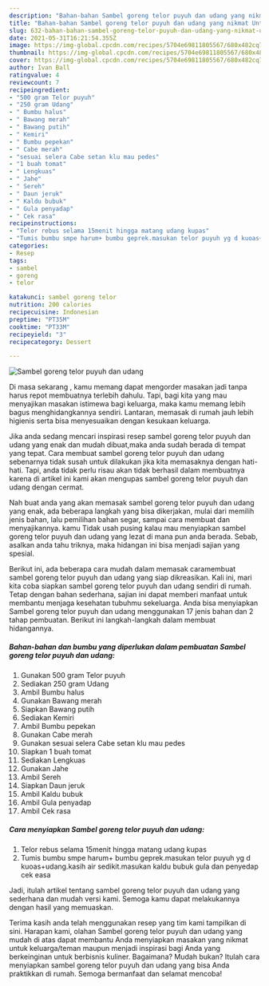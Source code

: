 ```yaml
---
description: "Bahan-bahan Sambel goreng telor puyuh dan udang yang nikmat Untuk Jualan"
title: "Bahan-bahan Sambel goreng telor puyuh dan udang yang nikmat Untuk Jualan"
slug: 632-bahan-bahan-sambel-goreng-telor-puyuh-dan-udang-yang-nikmat-untuk-jualan
date: 2021-05-31T16:21:54.355Z
image: https://img-global.cpcdn.com/recipes/5704e69811805567/680x482cq70/sambel-goreng-telor-puyuh-dan-udang-foto-resep-utama.jpg
thumbnail: https://img-global.cpcdn.com/recipes/5704e69811805567/680x482cq70/sambel-goreng-telor-puyuh-dan-udang-foto-resep-utama.jpg
cover: https://img-global.cpcdn.com/recipes/5704e69811805567/680x482cq70/sambel-goreng-telor-puyuh-dan-udang-foto-resep-utama.jpg
author: Ivan Ball
ratingvalue: 4
reviewcount: 7
recipeingredient:
- "500 gram Telor puyuh"
- "250 gram Udang"
- " Bumbu halus"
- " Bawang merah"
- " Bawang putih"
- " Kemiri"
- " Bumbu pepekan"
- " Cabe merah"
- "sesuai selera Cabe setan klu mau pedes"
- "1 buah tomat"
- " Lengkuas"
- " Jahe"
- " Sereh"
- " Daun jeruk"
- " Kaldu bubuk"
- " Gula penyadap"
- " Cek rasa"
recipeinstructions:
- "Telor rebus selama 15menit hingga matang udang kupas"
- "Tumis bumbu smpe harum+ bumbu geprek.masukan telor puyuh yg d kuoas+udang.kasih air sedikit.masukan kaldu bubuk gula dan penyedap cek easa"
categories:
- Resep
tags:
- sambel
- goreng
- telor

katakunci: sambel goreng telor 
nutrition: 200 calories
recipecuisine: Indonesian
preptime: "PT35M"
cooktime: "PT33M"
recipeyield: "3"
recipecategory: Dessert

---
```



![Sambel goreng telor puyuh dan udang](https://img-global.cpcdn.com/recipes/5704e69811805567/680x482cq70/sambel-goreng-telor-puyuh-dan-udang-foto-resep-utama.jpg)

Di masa  sekarang , kamu memang dapat mengorder masakan jadi tanpa harus repot membuatnya terlebih dahulu. Tapi, bagi kita yang mau menyajikan masakan istimewa bagi keluarga, maka kamu memang lebih bagus menghidangkannya sendiri. Lantaran, memasak di rumah jauh lebih higienis serta bisa menyesuaikan dengan kesukaan keluarga.

Jika anda sedang mencari inspirasi resep sambel goreng telor puyuh dan udang yang enak dan mudah dibuat,maka anda sudah berada di tempat yang tepat. Cara membuat sambel goreng telor puyuh dan udang  sebenarnya tidak susah untuk dilakukan jika kita memasaknya dengan hati-hati. Tapi, anda tidak perlu risau akan tidak berhasil dalam membuatnya 
karena di artikel ini kami akan mengupas sambel goreng telor puyuh dan udang dengan cermat.  



Nah buat anda yang akan memasak sambel goreng telor puyuh dan udang yang enak, ada beberapa langkah yang bisa dikerjakan, mulai dari memilih jenis bahan, lalu pemilihan bahan segar, sampai cara membuat dan menyajikannya. kamu Tidak usah pusing kalau mau menyiapkan sambel goreng telor puyuh dan udang yang lezat di mana pun anda berada. Sebab, asalkan anda  tahu triknya, maka hidangan ini bisa menjadi sajian yang spesial.

Berikut ini, ada beberapa cara mudah dalam memasak caramembuat sambel goreng telor puyuh dan udang yang siap dikreasikan. Kali ini, mari kita coba siapkan sambel goreng telor puyuh dan udang sendiri di rumah. Tetap dengan bahan sederhana, sajian ini dapat memberi manfaat untuk membantu menjaga kesehatan tubuhmu sekeluarga. Anda bisa menyiapkan Sambel goreng telor puyuh dan udang menggunakan 17 jenis bahan dan 2 tahap pembuatan. Berikut ini langkah-langkah dalam membuat hidangannya.

<!--inarticleads1-->

##### Bahan-bahan dan bumbu yang diperlukan dalam pembuatan Sambel goreng telor puyuh dan udang:

1. Gunakan 500 gram Telor puyuh
1. Sediakan 250 gram Udang
1. Ambil  Bumbu halus
1. Gunakan  Bawang merah
1. Siapkan  Bawang putih
1. Sediakan  Kemiri
1. Ambil  Bumbu pepekan
1. Gunakan  Cabe merah
1. Gunakan sesuai selera Cabe setan klu mau pedes
1. Siapkan 1 buah tomat
1. Sediakan  Lengkuas
1. Gunakan  Jahe
1. Ambil  Sereh
1. Siapkan  Daun jeruk
1. Ambil  Kaldu bubuk
1. Ambil  Gula penyadap
1. Ambil  Cek rasa




<!--inarticleads2-->

##### Cara menyiapkan Sambel goreng telor puyuh dan udang:

1. Telor rebus selama 15menit hingga matang udang kupas
1. Tumis bumbu smpe harum+ bumbu geprek.masukan telor puyuh yg d kuoas+udang.kasih air sedikit.masukan kaldu bubuk gula dan penyedap cek easa




Jadi, itulah artikel tentang  sambel goreng telor puyuh dan udang  yang sederhana dan mudah versi kami. Semoga kamu dapat melakukannya dengan hasil yang memuaskan. 

Terima kasih anda telah menggunakan resep yang tim kami tampilkan di sini. Harapan kami, olahan  Sambel goreng telor puyuh dan udang yang mudah di atas dapat membantu Anda menyiapkan masakan yang nikmat untuk keluarga/teman maupun menjadi inspirasi bagi Anda yang berkeinginan untuk berbisnis kuliner. Bagaimana? Mudah bukan? Itulah cara menyiapkan sambel goreng telor puyuh dan udang yang bisa Anda praktikkan di rumah. Semoga bermanfaat dan selamat mencoba!

